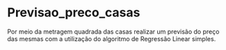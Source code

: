 # Previsao_preco_casas
Por meio da metragem quadrada das casas realizar um previsão do preço das mesmas com a utilização do algoritmo de Regressão Linear simples.
